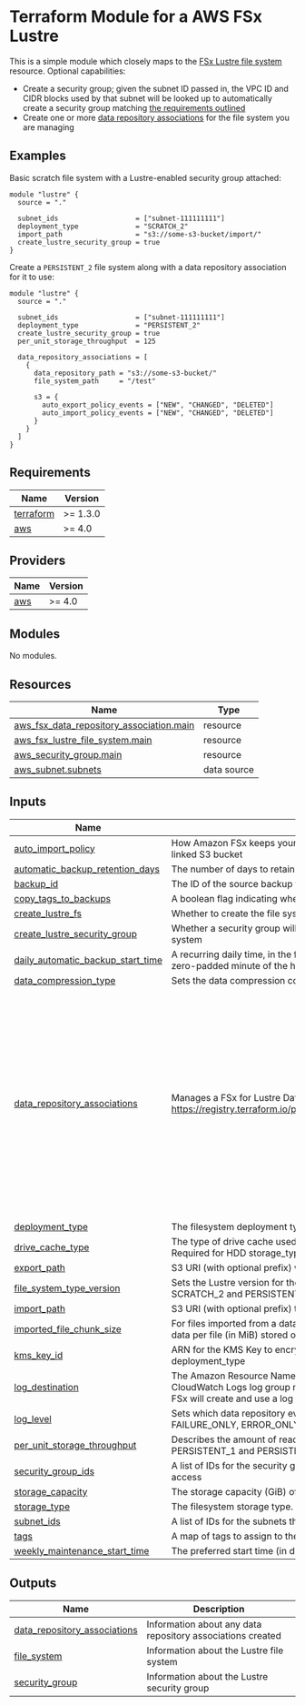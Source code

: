 # Terraform Module for a AWS FSx Lustre

This is a simple module which closely maps to the [FSx Lustre file system](https://registry.terraform.io/providers/hashicorp/aws/latest/docs/resources/fsx_lustre_file_system) resource.  Optional capabilities:

- Create a security group; given the subnet ID passed in, the VPC ID and CIDR blocks used by that subnet will be looked up to automatically create a security group matching [the requirements outlined](https://docs.aws.amazon.com/fsx/latest/LustreGuide/limit-access-security-groups.html)
- Create one or more [data repository associations](https://docs.aws.amazon.com/fsx/latest/LustreGuide/create-dra-linked-data-repo.html) for the file system you are managing

## Examples

Basic scratch file system with a Lustre-enabled security group attached:

```hcl
module "lustre" {
  source = "."

  subnet_ids                   = ["subnet-111111111"]
  deployment_type              = "SCRATCH_2"
  import_path                  = "s3://some-s3-bucket/import/"
  create_lustre_security_group = true
}
```

Create a `PERSISTENT_2` file system along with a data repository association for it to use:

```hcl
module "lustre" {
  source = "."

  subnet_ids                   = ["subnet-111111111"]
  deployment_type              = "PERSISTENT_2"
  create_lustre_security_group = true
  per_unit_storage_throughput  = 125

  data_repository_associations = [
    {
      data_repository_path = "s3://some-s3-bucket/"
      file_system_path     = "/test"

      s3 = {
        auto_export_policy_events = ["NEW", "CHANGED", "DELETED"]
        auto_import_policy_events = ["NEW", "CHANGED", "DELETED"]
      }
    }
  ]
}
```

## Requirements

| Name | Version |
|------|---------|
| <a name="requirement_terraform"></a> [terraform](#requirement\_terraform) | >= 1.3.0 |
| <a name="requirement_aws"></a> [aws](#requirement\_aws) | >= 4.0 |

## Providers

| Name | Version |
|------|---------|
| <a name="provider_aws"></a> [aws](#provider\_aws) | >= 4.0 |

## Modules

No modules.

## Resources

| Name | Type |
|------|------|
| [aws_fsx_data_repository_association.main](https://registry.terraform.io/providers/hashicorp/aws/latest/docs/resources/fsx_data_repository_association) | resource |
| [aws_fsx_lustre_file_system.main](https://registry.terraform.io/providers/hashicorp/aws/latest/docs/resources/fsx_lustre_file_system) | resource |
| [aws_security_group.main](https://registry.terraform.io/providers/hashicorp/aws/latest/docs/resources/security_group) | resource |
| [aws_subnet.subnets](https://registry.terraform.io/providers/hashicorp/aws/latest/docs/data-sources/subnet) | data source |

## Inputs

| Name | Description | Type | Default | Required |
|------|-------------|------|---------|:--------:|
| <a name="input_auto_import_policy"></a> [auto\_import\_policy](#input\_auto\_import\_policy) | How Amazon FSx keeps your file and directory listings up to date as you add or modify objects in your linked S3 bucket | `string` | `null` | no |
| <a name="input_automatic_backup_retention_days"></a> [automatic\_backup\_retention\_days](#input\_automatic\_backup\_retention\_days) | The number of days to retain automatic backups. Setting this to 0 disables automatic backups. | `number` | `null` | no |
| <a name="input_backup_id"></a> [backup\_id](#input\_backup\_id) | The ID of the source backup to create the filesystem from | `string` | `null` | no |
| <a name="input_copy_tags_to_backups"></a> [copy\_tags\_to\_backups](#input\_copy\_tags\_to\_backups) | A boolean flag indicating whether tags for the file system should be copied to backups. | `bool` | `false` | no |
| <a name="input_create_lustre_fs"></a> [create\_lustre\_fs](#input\_create\_lustre\_fs) | Whether to create the file system | `bool` | `true` | no |
| <a name="input_create_lustre_security_group"></a> [create\_lustre\_security\_group](#input\_create\_lustre\_security\_group) | Whether a security group will be created for the VPC/Subnet CIDR blocks specified and added to your file system | `bool` | `false` | no |
| <a name="input_daily_automatic_backup_start_time"></a> [daily\_automatic\_backup\_start\_time](#input\_daily\_automatic\_backup\_start\_time) | A recurring daily time, in the format HH:MM. HH is the zero-padded hour of the day (0-23), and MM is the zero-padded minute of the hour | `string` | `null` | no |
| <a name="input_data_compression_type"></a> [data\_compression\_type](#input\_data\_compression\_type) | Sets the data compression configuration for the file system. Valid values are LZ4 and NONE | `string` | `"NONE"` | no |
| <a name="input_data_repository_associations"></a> [data\_repository\_associations](#input\_data\_repository\_associations) | Manages a FSx for Lustre Data Repository Associations: https://registry.terraform.io/providers/hashicorp/aws/latest/docs/resources/fsx_data_repository_association | <pre>list(<br>    object({<br>      # Required<br>      data_repository_path = string<br>      file_system_path     = string<br>      # Optional<br>      batch_import_meta_data_on_create = optional(bool, false)<br>      imported_file_chunk_size         = optional(number)<br>      delete_data_in_filesystem        = optional(bool, false)<br><br>      s3 = optional(<br>        object({<br>          auto_export_policy_events = optional(list(string))<br>          auto_import_policy_events = optional(list(string))<br>        })<br>      )<br>    })<br>  )</pre> | `null` | no |
| <a name="input_deployment_type"></a> [deployment\_type](#input\_deployment\_type) | The filesystem deployment type. One of: SCRATCH\_1, SCRATCH\_2, PERSISTENT\_1, PERSISTENT\_2 | `string` | n/a | yes |
| <a name="input_drive_cache_type"></a> [drive\_cache\_type](#input\_drive\_cache\_type) | The type of drive cache used by persistent filesystems that are provisioned with HDD storage\_type. Required for HDD storage\_type, set to either READ or NONE | `string` | `null` | no |
| <a name="input_export_path"></a> [export\_path](#input\_export\_path) | S3 URI (with optional prefix) where the root of your Amazon FSx file system is exported | `string` | `null` | no |
| <a name="input_file_system_type_version"></a> [file\_system\_type\_version](#input\_file\_system\_type\_version) | Sets the Lustre version for the file system that you're creating. Valid values are 2.10 for SCRATCH\_1, SCRATCH\_2 and PERSISTENT\_1 deployment types. Valid values for 2.12 include all deployment types | `string` | `null` | no |
| <a name="input_import_path"></a> [import\_path](#input\_import\_path) | S3 URI (with optional prefix) that you're using as the data repository for your FSx for Lustre file system | `string` | `null` | no |
| <a name="input_imported_file_chunk_size"></a> [imported\_file\_chunk\_size](#input\_imported\_file\_chunk\_size) | For files imported from a data repository, this value determines the stripe count and maximum amount of data per file (in MiB) stored on a single physical disk | `number` | `null` | no |
| <a name="input_kms_key_id"></a> [kms\_key\_id](#input\_kms\_key\_id) | ARN for the KMS Key to encrypt the file system at rest, applicable for PERSISTENT\_1 and PERSISTENT\_2 deployment\_type | `string` | `null` | no |
| <a name="input_log_destination"></a> [log\_destination](#input\_log\_destination) | The Amazon Resource Name (ARN) that specifies the destination of the logs. The name of the Amazon CloudWatch Logs log group must begin with the /aws/fsx prefix.  If you do not provide a destination, Amazon FSx will create and use a log stream in the CloudWatch Logs /aws/fsx/lustre log group | `string` | `null` | no |
| <a name="input_log_level"></a> [log\_level](#input\_log\_level) | Sets which data repository events are logged by Amazon FSx. Valid values are WARN\_ONLY, FAILURE\_ONLY, ERROR\_ONLY, WARN\_ERROR and DISABLED | `string` | `"DISABLED"` | no |
| <a name="input_per_unit_storage_throughput"></a> [per\_unit\_storage\_throughput](#input\_per\_unit\_storage\_throughput) | Describes the amount of read and write throughput for each TB of storage, in MB/s/TiB, required for the PERSISTENT\_1 and PERSISTENT\_2 deployment\_type. | `number` | `null` | no |
| <a name="input_security_group_ids"></a> [security\_group\_ids](#input\_security\_group\_ids) | A list of IDs for the security groups that apply to the specified network interfaces created for file system access | `list(string)` | `[]` | no |
| <a name="input_storage_capacity"></a> [storage\_capacity](#input\_storage\_capacity) | The storage capacity (GiB) of the file system. Minimum of 1200 | `number` | `1200` | no |
| <a name="input_storage_type"></a> [storage\_type](#input\_storage\_type) | The filesystem storage type. Either SSD or HDD | `string` | `"SSD"` | no |
| <a name="input_subnet_ids"></a> [subnet\_ids](#input\_subnet\_ids) | A list of IDs for the subnets that the file system will be accessible from | `list(string)` | n/a | yes |
| <a name="input_tags"></a> [tags](#input\_tags) | A map of tags to assign to the file system | `map(string)` | `{}` | no |
| <a name="input_weekly_maintenance_start_time"></a> [weekly\_maintenance\_start\_time](#input\_weekly\_maintenance\_start\_time) | The preferred start time (in d:HH:MM format) to perform weekly maintenance, in the UTC time zone | `string` | `null` | no |

## Outputs

| Name | Description |
|------|-------------|
| <a name="output_data_repository_associations"></a> [data\_repository\_associations](#output\_data\_repository\_associations) | Information about any data repository associations created |
| <a name="output_file_system"></a> [file\_system](#output\_file\_system) | Information about the Lustre file system |
| <a name="output_security_group"></a> [security\_group](#output\_security\_group) | Information about the Lustre security group |
